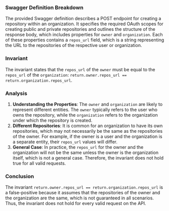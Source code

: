 ### Swagger Definition Breakdown
The provided Swagger definition describes a POST endpoint for creating a repository within an organization. It specifies the required OAuth scopes for creating public and private repositories and outlines the structure of the response body, which includes properties for `owner` and `organization`. Each of these properties contains a `repos_url` field, which is a string representing the URL to the repositories of the respective user or organization.

### Invariant
The invariant states that the `repos_url` of the `owner` must be equal to the `repos_url` of the `organization`: `return.owner.repos_url == return.organization.repos_url`.

### Analysis
1. **Understanding the Properties**: The `owner` and `organization` are likely to represent different entities. The `owner` typically refers to the user who owns the repository, while the `organization` refers to the organization under which the repository is created. 
2. **Different Repositories**: It is common for an organization to have its own repositories, which may not necessarily be the same as the repositories of the owner. For example, if the owner is a user and the organization is a separate entity, their `repos_url` values will differ.
3. **General Case**: In practice, the `repos_url` for the owner and the organization will not be the same unless the owner is the organization itself, which is not a general case. Therefore, the invariant does not hold true for all valid requests.

### Conclusion
The invariant `return.owner.repos_url == return.organization.repos_url` is a false-positive because it assumes that the repositories of the owner and the organization are the same, which is not guaranteed in all scenarios. Thus, the invariant does not hold for every valid request on the API.

